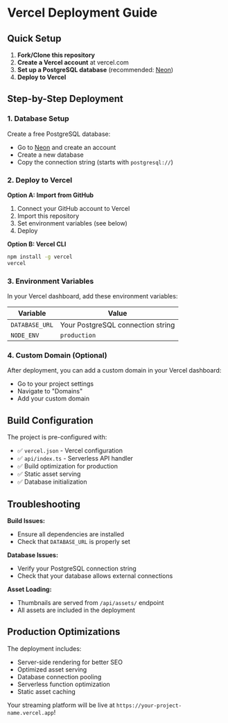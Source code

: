 # Vercel Deployment Guide

## Quick Setup

1. **Fork/Clone this repository**
2. **Create a Vercel account** at vercel.com
3. **Set up a PostgreSQL database** (recommended: [Neon](https://neon.tech/))
4. **Deploy to Vercel**

## Step-by-Step Deployment

### 1. Database Setup

Create a free PostgreSQL database:
- Go to [Neon](https://neon.tech/) and create an account
- Create a new database
- Copy the connection string (starts with `postgresql://`)

### 2. Deploy to Vercel

**Option A: Import from GitHub**
1. Connect your GitHub account to Vercel
2. Import this repository
3. Set environment variables (see below)
4. Deploy

**Option B: Vercel CLI**
```bash
npm install -g vercel
vercel
```

### 3. Environment Variables

In your Vercel dashboard, add these environment variables:

| Variable | Value |
|----------|-------|
| `DATABASE_URL` | Your PostgreSQL connection string |
| `NODE_ENV` | `production` |

### 4. Custom Domain (Optional)

After deployment, you can add a custom domain in your Vercel dashboard:
- Go to your project settings
- Navigate to "Domains"
- Add your custom domain

## Build Configuration

The project is pre-configured with:
- ✅ `vercel.json` - Vercel configuration
- ✅ `api/index.ts` - Serverless API handler
- ✅ Build optimization for production
- ✅ Static asset serving
- ✅ Database initialization

## Troubleshooting

**Build Issues:**
- Ensure all dependencies are installed
- Check that `DATABASE_URL` is properly set

**Database Issues:**
- Verify your PostgreSQL connection string
- Check that your database allows external connections

**Asset Loading:**
- Thumbnails are served from `/api/assets/` endpoint
- All assets are included in the deployment

## Production Optimizations

The deployment includes:
- Server-side rendering for better SEO
- Optimized asset serving
- Database connection pooling
- Serverless function optimization
- Static asset caching

Your streaming platform will be live at `https://your-project-name.vercel.app`!